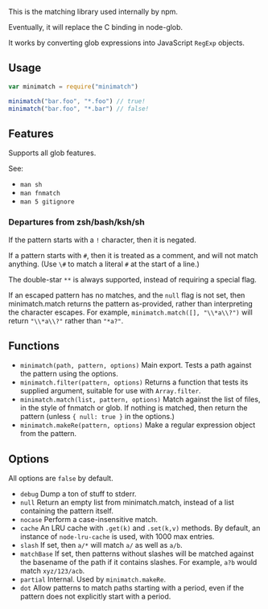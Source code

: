 This is the matching library used internally by npm.

Eventually, it will replace the C binding in node-glob.

It works by converting glob expressions into JavaScript `RegExp`
objects.

## Usage

```javascript
var minimatch = require("minimatch")

minimatch("bar.foo", "*.foo") // true!
minimatch("bar.foo", "*.bar") // false!
```

## Features

Supports all glob features.

See:

* `man sh`
* `man fnmatch`
* `man 5 gitignore`

### Departures from zsh/bash/ksh/sh

If the pattern starts with a `!` character, then it is negated.

If a pattern starts with `#`, then it is treated as a comment, and
will not match anything.  (Use `\#` to match a literal `#` at the
start of a line.)

The double-star `**` is always supported, instead of requiring a special
flag.

If an escaped pattern has no matches, and the `null` flag is not set,
then minimatch.match returns the pattern as-provided, rather than
interpreting the character escapes.  For example,
`minimatch.match([], "\\*a\\?")` will return `"\\*a\\?"` rather than
`"*a?"`.

## Functions

* `minimatch(path, pattern, options)` Main export.  Tests a path against
  the pattern using the options.
* `minimatch.filter(pattern, options)` Returns a function that tests its
  supplied argument, suitable for use with `Array.filter`.
* `minimatch.match(list, pattern, options)` Match against the list of
  files, in the style of fnmatch or glob.  If nothing is matched, then
  return the pattern (unless `{ null: true }` in the options.)
* `minimatch.makeRe(pattern, options)` Make a regular expression object
  from the pattern.

## Options

All options are `false` by default.

* `debug` Dump a ton of stuff to stderr.
* `null` Return an empty list from minimatch.match, instead of a list
  containing the pattern itself.
* `nocase` Perform a case-insensitive match.
* `cache` An LRU cache with `.get(k)` and `.set(k,v)` methods.  By
  default, an instance of `node-lru-cache` is used, with 1000 max
  entries.
* `slash` If set, then `a/*` will match `a/` as well as `a/b`.
* `matchBase` If set, then patterns without slashes will be matched
  against the basename of the path if it contains slashes.  For example,
  `a?b` would match `xyz/123/acb`.
* `partial` Internal.  Used by `minimatch.makeRe`.
* `dot` Allow patterns to match paths starting with a period, even if
  the pattern does not explicitly start with a period.
